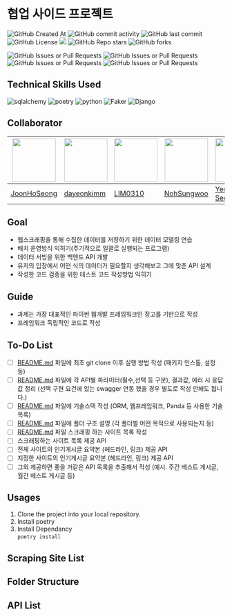 # 협업 사이드 프로젝트
![GitHub Created At](https://img.shields.io/github/created-at/JoonHoSeong/Collabonate-SideProject)
![GitHub commit activity](https://img.shields.io/github/commit-activity/t/JoonHoSeong/Collabonate-SideProject)
![GitHub last commit](https://img.shields.io/github/last-commit/JoonHoSeong/Collabonate-SideProject)
![GitHub License](https://img.shields.io/github/license/JoonHoSeong/Collabonate-SideProject)
<a href="https://hits.seeyoufarm.com"><img src="https://hits.seeyoufarm.com/api/count/incr/badge.svg?url=https://github.com/JoonHoSeong/Collabonate-SideProject&count_bg=%23D2F3FF&title_bg=%235EEAFF&icon=&icon_color=%23E7E7E7&title=Hits&edge_flat=false"/></a>
![GitHub Repo stars](https://img.shields.io/github/stars/JoonHoSeong/Collabonate-SideProject)
![GitHub forks](https://img.shields.io/github/forks/JoonHoSeong/Collabonate-SideProject)

![GitHub Issues or Pull Requests](https://img.shields.io/github/issues/JoonHoSeong/Collabonate-SideProject)
![GitHub Issues or Pull Requests](https://img.shields.io/github/issues-closed/JoonHoSeong/Collabonate-SideProject)
![GitHub Issues or Pull Requests](https://img.shields.io/github/issues-pr/JoonHoSeong/Collabonate-SideProject)
![GitHub Issues or Pull Requests](https://img.shields.io/github/issues-pr-closed/JoonHoSeong/Collabonate-SideProject)

## Technical Skills Used
![sqlalchemy](https://img.shields.io/badge/sqlalchemy-D71F00?style=for-the-badge&logo=sqlalchemy&logoColor=white)
![poetry](https://img.shields.io/badge/poetry-60A5FA?style=for-the-badge&logo=poetry&logoColor=white)
![python](https://img.shields.io/badge/python-1D9FD7?style=for-the-badge&logo=python&logoColor=white)
![Faker](https://img.shields.io/badge/Faker-3B66BC?style=for-the-badge&logo=&logoColor=white)
![Django](https://img.shields.io/badge/django-%23092E20.svg?style=for-the-badge&logo=django&logoColor=white)

## Collaborator
|[<img src="https://avatars.githubusercontent.com/u/87454608?v=4" width="100">](https://github.com/JoonHoSeong)|[<img src="https://avatars.githubusercontent.com/u/164486991?v=4" width="100">]([dayeonkimm](https://github.com/dayeonkimm))|[<img src="https://avatars.githubusercontent.com/u/84219820?v=4" width="100">](https://github.com/LSY310)|[<img src="https://avatars.githubusercontent.com/u/164475356?v=4" width="100">](https://github.com/NohSungwoo)|[<img src="https://avatars.githubusercontent.com/u/164370715?v=4" width="100">](https://github.com/Moon-Nights)|
|---------------------------------------|---------------------------------------|---------------------------------------|---------------------------------------|---------------------------------------|
|[JoonHoSeong](https://github.com/JoonHoSeong)|[dayeonkimm](https://github.com/dayeonkimm)|[LIM0310](https://github.com/LSY310)|[NohSungwoo](https://github.com/NohSungwoo)|[YeongJoong Seok](https://github.com/Moon-Nights)|


## Goal
- 웹스크래핑을 통해 수집한 데이터를 저장하기 위한 데이터 모델링 연습
- 배치 운영방식 익히기(주기적으로 일괄로 실행되는 프로그램)
- 데이터 서빙을 위한 백엔드 API 개발
- 유저의 입장에서 어떤 식의 데이터가 필요할지 생각해보고 그에 맞춘 API 설계
- 작성한 코드 검증을 위한 테스트 코드 작성방법 익히기

## Guide
- 과제는 가장 대표적인 파이썬 웹개발 프레임워크인 장고를 기반으로 작성
- 프레임워크 독립적인 코드로 작성

## To-Do List
- [ ]  [README.md](http://readme.md/) 파일에 최초 git clone 이후 실행 방법 작성 (패키지 인스톨, 설정 등)
- [ ]  [README.md](http://readme.md/) 파일에 각 API별 파라미터(필수,선택 등 구분), 결과값, 에러 시 응답 값 정리 (선택 구현 요건에 있는 swagger 연동 했을 경우 별도로 작성 안해도 됩니다.)
- [ ]  [README.md](http://readme.md/) 파일에 기술스택 작성 (ORM, 웹프레임워크, Panda 등 사용한 기술목록)
- [ ]  [README.md](http://readme.md/) 파일에 폴더 구조 설명 (각 폴더별 어떤 목적으로 사용되는지 등)
- [ ]  [README.md](http://readme.md/) 파일 스크래핑 하는 사이트 목록 작성
- [ ]  스크래핑하는 사이트 목록 제공 API
- [ ]  전체 사이트의 인기게시글 요약본 (헤드라인, 링크) 제공 API
- [ ]  지정한 사이트의 인기게시글 요약본 (헤드라인, 링크) 제공 API
- [ ]  그외 제공하면 좋을 거같은 API 목록을 추출해서 작성 (예시. 주간 베스트 게시글, 월간 베스트 게시글 등)

## Usages
1. Clone the project into your local repository.
2. Install poetry
3. Install Dependancy  
`
poetry install
`

## Scraping Site List

## Folder Structure

## API List

